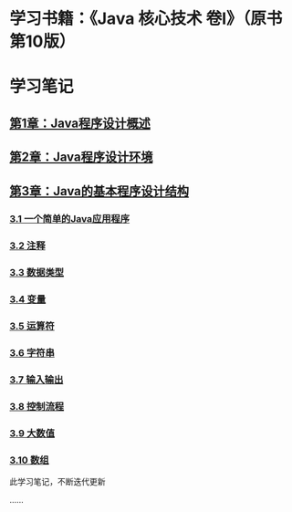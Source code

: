 # 学习书籍：《Java 核心技术 卷Ⅰ》（原书第10版）

# 学习笔记

## [第1章：Java程序设计概述](https://github.com/Valder-Field/JavaCore/blob/master/learning_notes/第1章：Java程序设计概述.md)

## [第2章：Java程序设计环境](https://github.com/Valder-Field/JavaCore/blob/master/learning_notes/第2章：Java程序设计环境.md)

## [第3章：Java的基本程序设计结构](https://github.com/Valder-Field/JavaCore/blob/master/learning_notes/第3章：Java的基本程序设计结构.md)
### [3.1 一个简单的Java应用程序](/learning_notes/第3章：Java的基本程序设计结构.md#31-一个简单的Java应用程序)
### [3.2 注释](/learning_notes/第3章：Java的基本程序设计结构.md#32-注释)
### [3.3 数据类型](/learning_notes/第3章：Java的基本程序设计结构.md#33-数据类型)
### [3.4 变量](/learning_notes/第3章：Java的基本程序设计结构.md#34-变量)
### [3.5 运算符](/learning_notes/第3章：Java的基本程序设计结构.md#35-运算符)
### [3.6 字符串](/learning_notes/第3章：Java的基本程序设计结构.md#36-字符串)
### [3.7 输入输出](/learning_notes/第3章：Java的基本程序设计结构.md#37-输入输出)
### [3.8 控制流程](/learning_notes/第3章：Java的基本程序设计结构.md#38-控制流程)
### [3.9 大数值](/learning_notes/第3章：Java的基本程序设计结构.md#39-大数值)
### [3.10 数组](/learning_notes/第3章：Java的基本程序设计结构.md#310-数组)



此学习笔记，不断迭代更新

......
